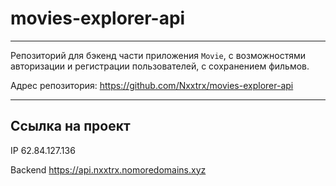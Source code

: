 # movies-explorer-api
-----------------------------
Репозиторий для бэкенд части приложения `Movie`, с возможностями авторизации и регистрации пользователей, с сохранением фильмов.

Адрес репозитория: https://github.com/Nxxtrx/movies-explorer-api

----------------------------------

## Ссылка на проект

IP 62.84.127.136

Backend https://api.nxxtrx.nomoredomains.xyz
